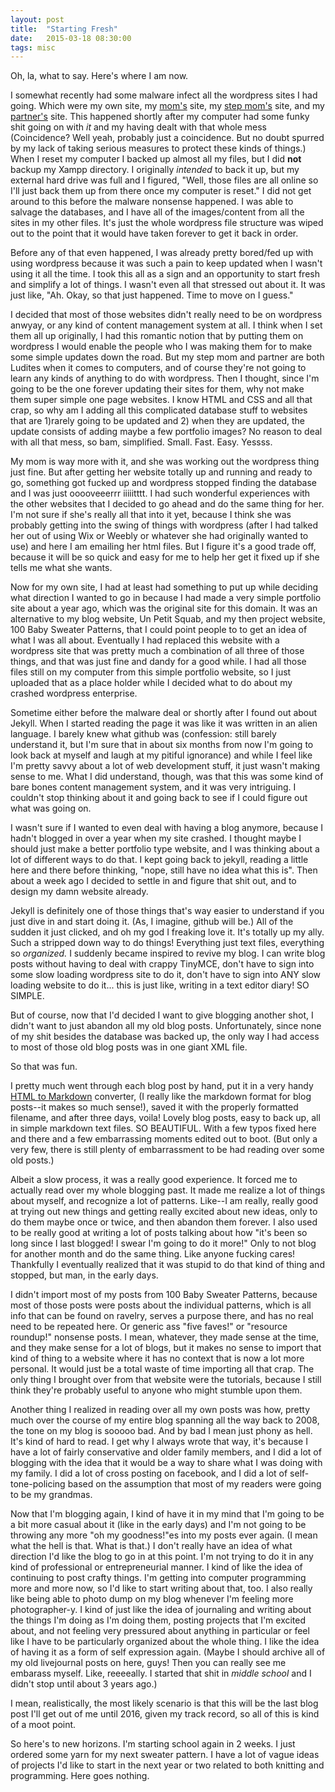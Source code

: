 ```yaml
---
layout: post
title:  "Starting Fresh"
date:   2015-03-18 08:30:00
tags: misc
---
```

Oh, la, what to say. Here's where I am now.

I somewhat recently had some malware infect all the wordpress sites I had going. Which were my own site, my [mom's](http://wcin.net) site, my [step mom's](http://naturalglassstudio.com) site, and my [partner's](http://raveneye.productions) site. This happened shortly after my computer had some funky shit going on with _it_ and my having dealt with that whole mess (Coincidence? Well yeah, probably just a coincidence. But no doubt spurred by my lack of taking serious measures to protect these kinds of things.) When I reset my computer I backed up almost all my files, but I did **not** backup my Xampp directory. I originally _intended_ to back it up, but my external hard drive was full and I figured, "Well, those files are all online so I'll just back them up from there once my computer is reset." I did not get around to this before the malware nonsense happened. I was able to salvage the databases, and I have all of the images/content from all the sites in my other files. It's just the whole wordpress file structure was wiped out to the point that it would have taken forever to get it back in order.

Before any of that even happened, I was already pretty bored/fed up with using wordpress because it was such a pain to keep updated when I wasn't using it all the time. I took this all as a sign and an opportunity to start fresh and simplify a lot of things. I wasn't even all that stressed out about it. It was just like, "Ah. Okay, so that just happened. Time to move on I guess."

I decided that most of those websites didn't really need to be on wordpress anwyay, or any kind of content management system at all. I think when I set them all up originally, I had this romantic notion that by putting them on wordpress I would enable the people who I was making them for to make some simple updates down the road. But my step mom and partner are both Ludites when it comes to computers, and of course they're not going to learn any kinds of anything to do with wordpress. Then I thought, since I'm going to be the one forever updating their sites for them, why not make them super simple one page websites. I know HTML and CSS and all that crap, so why am I adding all this complicated database stuff to websites that are 1)rarely going to be updated and 2) when they are updated, the update consists of adding maybe a few portfolio images? No reason to deal with all that mess, so bam, simplified. Small. Fast. Easy. Yessss.

My mom is way more with it, and she was working out the wordpress thing just fine. But after getting her website totally up and running and ready to go, something got fucked up and wordpress stopped finding the database and I was just ooooveeerrr iiiiitttt. I had such wonderful experiences with the other websites that I decided to go ahead and do the same thing for her. I'm not sure if she's really all that into it yet, because I think she was probably getting into the swing of things with wordpress (after I had talked her out of using Wix or Weebly or whatever she had originally wanted to use) and here I am emailing her html files. But I figure it's a good trade off, because it will be so quick and easy for me to help her get it fixed up if she tells me what she wants.

Now for my own site, I had at least had something to put up while deciding what direction I wanted to go in because I had made a very simple portfolio site about a year ago, which was the original site for this domain. It was an alternative to my blog website, Un Petit Squab, and my then project website, 100 Baby Sweater Patterns, that I could point people to to get an idea of what I was all about. Eventually I had replaced this website with a wordpress site that was pretty much a combination of all three of those things, and that was just fine and dandy for a good while. I had all those files still on my computer from this simple portfolio website, so I just uploaded that as a place holder while I decided what to do about my crashed wordpress enterprise.

Sometime either before the malware deal or shortly after I found out about Jekyll. When I started reading the page it was like it was written in an alien language. I barely knew what github was (confession: still barely understand it, but I'm sure that in about six months from now I'm going to look back at myself and laugh at my pitiful ignorance) and while I feel like I'm pretty savvy about a lot of web development stuff, it just wasn't making sense to me. What I did understand, though, was that this was some kind of bare bones content management system, and it was very intriguing. I couldn't stop thinking about it and going back to see if I could figure out what was going on.

I wasn't sure if I wanted to even deal with having a blog anymore, because I hadn't blogged in over a year when my site crashed. I thought maybe I should just make a better portfolio type website, and I was thinking about a lot of different ways to do that. I kept going back to jekyll, reading a little here and there before thinking, "nope, still have no idea what this is". Then about a week ago I decided to settle in and figure that shit out, and to design my damn website already.

Jekyll is definitely one of those things that's way easier to understand if you just dive in and start doing it. (As, I imagine, github will be.) All of the sudden it just clicked, and oh my god I freaking love it. It's totally up my ally. Such a stripped down way to do things! Everything just text files, everything so _organized._ I suddenly became inspired to revive my blog. I can write blog posts without having to deal with crappy TinyMCE, don't have to sign into some slow loading wordpress site to do it, don't have to sign into ANY slow loading website to do it... this is just like, writing in a text editor diary! SO SIMPLE.

But of course, now that I'd decided I want to give blogging another shot, I didn't want to just abandon all my old blog posts. Unfortunately, since none of my shit besides the database was backed up, the only way I had access to most of those old blog posts was in one giant XML file.

So that was fun.

I pretty much went through each blog post by hand, put it in a very handy [HTML to Markdown](http://domchristie.github.io/to-markdown/) converter, (I really like the markdown format for blog posts--it makes so much sense!), saved it with the properly formatted filename, and after three days, voila! Lovely blog posts, easy to back up, all in simple markdown text files. SO BEAUTIFUL. With a few typos fixed here and there and a few embarrassing moments edited out to boot. (But only a very few, there is still plenty of embarrassment to be had reading over some old posts.)

Albeit a slow process, it was a really good experience. It forced me to actually read over my whole blogging past. It made me realize a lot of things about myself, and recognize a lot of patterns. Like--I am really, really good at trying out new things and getting really excited about new ideas, only to do them maybe once or twice, and then abandon them forever. I also used to be really good at writing a lot of posts talking about how "it's been so long since I last blogged! I swear I'm going to do it more!" Only to not blog for another month and do the same thing. Like anyone fucking cares! Thankfully I eventually realized that it was stupid to do that kind of thing and stopped, but man, in the early days.

I didn't import most of my posts from 100 Baby Sweater Patterns, because most of those posts were posts about the individual patterns, which is all info that can be found on ravelry, serves a purpose there, and has no real need to be repeated here. Or generic ass "five faves!" or "resource roundup!" nonsense posts. I mean, whatever, they made sense at the time, and they make sense for a lot of blogs, but it makes no sense to import that kind of thing to a website where it has no context that is now a lot more personal. It would just be a total waste of time importing all that crap. The only thing I brought over from that website were the tutorials, because I still think they're probably useful to anyone who might stumble upon them.

Another thing I realized in reading over all my own posts was how, pretty much over the course of my entire blog spanning all the way back to 2008, the tone on my blog is sooooo bad. And by bad I mean just phony as hell. It's kind of hard to read. I get why I always wrote that way, it's because I have a lot of fairly conservative and older family members, and I did a lot of blogging with the idea that it would be a way to share what I was doing with my family. I did a lot of cross posting on facebook, and I did a lot of self-tone-policing based on the assumption that most of my readers were going to be my grandmas.

Now that I'm blogging again, I kind of have it in my mind that I'm going to be a bit more casual about it (like in the early days) and I'm not going to be throwing any more "oh my goodness!"es into my posts ever again. (I mean what the hell is that. What is that.) I don't really have an idea of what direction I'd like the blog to go in at this point. I'm not trying to do it in any kind of professional or entrepreneurial manner. I kind of like the idea of continuing to post crafty things. I'm getting into computer programming more and more now, so I'd like to start writing about that, too. I also really like being able to photo dump on my blog whenever I'm feeling more photographer-y. I kind of just like the idea of journaling and writing about the things I'm doing as I'm doing them, posting projects that I'm excited about, and not feeling very pressured about anything in particular or feel like I have to be particularly organized about the whole thing. I like the idea of having it as a form of self expression again. (Maybe I should archive all of my old livejournal posts on here, guys! Then you can really see me embarass myself. Like, reeeeally. I started that shit in _middle school_ and I didn't stop until about 3 years ago.)

I mean, realistically, the most likely scenario is that this will be the last blog post I'll get out of me until 2016, given my track record, so all of this is kind of a moot point.

So here's to new horizons. I'm starting school again in 2 weeks. I just ordered some yarn for my next sweater pattern. I have a lot of vague ideas of projects I'd like to start in the next year or two related to both knitting and programming. Here goes nothing.
